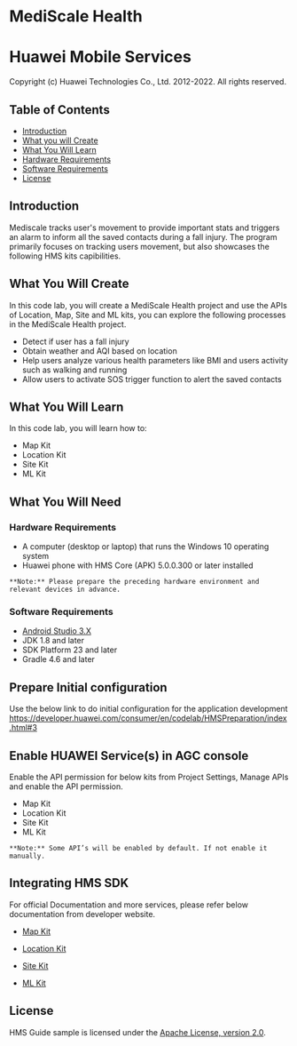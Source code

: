# MediScale Health

# Huawei Mobile Services
Copyright (c) Huawei Technologies Co., Ltd. 2012-2022. All rights reserved.

## Table of Contents
* [Introduction](#introduction)
* [What you will Create](#what-you-will-create)
* [What You Will Learn](#what-you-will-learn)
* [Hardware Requirements](#hardware-requirements)
* [Software Requirements](#software-requirements)
* [License](#license)

## Introduction
    
Mediscale tracks user's movement to provide important stats and triggers an alarm to inform all the saved contacts during a fall injury. The program primarily focuses 
on tracking users movement, but also showcases the following HMS kits capibilities.

## What You Will Create

In this code lab, you will create a MediScale Health project and use the APIs of Location, Map, Site and ML kits, you can explore the following processes in the MediScale Health project.

*	Detect if user has a fall injury
*	Obtain weather and AQI based on location
*	Help users analyze various health parameters like BMI and users activity such as walking and running
*	Allow users to activate SOS trigger function to alert the saved contacts

## What You Will Learn

In this code lab, you will learn how to:
*	Map Kit
*	Location Kit
*	Site Kit
*	ML Kit

## What You Will Need

### Hardware Requirements

*	A computer (desktop or laptop) that runs the Windows 10 operating system
*	Huawei phone with HMS Core (APK) 5.0.0.300 or later installed
```
**Note:** Please prepare the preceding hardware environment and relevant devices in advance.
```
### Software Requirements

*	[Android Studio 3.X](https://developer.android.com/studio)
*	JDK 1.8 and later 
*	SDK Platform 23 and later
*	Gradle 4.6 and later


## Prepare Initial configuration

Use the below link to do initial configuration for the application development
https://developer.huawei.com/consumer/en/codelab/HMSPreparation/index.html#3

## Enable HUAWEI Service(s) in AGC console

Enable the API permission for below kits from Project Settings, Manage APIs and enable the API permission.
*	Map Kit
*	Location Kit
*	Site Kit
*	ML Kit

```
**Note:** Some API’s will be enabled by default. If not enable it manually.
```

## Integrating HMS SDK
For official Documentation and more services, please refer below documentation from developer website.

*  [Map Kit](https://developer.huawei.com/consumer/en/doc/development/HMSCore-Guides/android-sdk-introduction-0000001061991291)

*  [Location Kit](https://developer.huawei.com/consumer/en/doc/development/HMSCore-Guides/introduction-0000001050706106)

*  [Site Kit](https://developer.huawei.com/consumer/en/doc/development/HMSCore-Guides/android-sdk-about-the-service-0000001076188604)

*  [ML Kit](https://developer.huawei.com/consumer/en/doc/development/hiai-Guides/service-introduction-0000001050040017)


## License
HMS Guide sample is licensed under the [Apache License, version 2.0](http://www.apache.org/licenses/LICENSE-2.0).